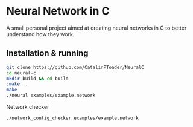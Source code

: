 
# Neural Network in C
A small personal project aimed at creating neural networks in C to better understand how they work.


## Installation & running

```bash
git clone https://github.com/CatalinPToader/NeuralC
cd neural-c
mkdir build && cd build
cmake ..
make
./neural examples/example.network
```

 Network checker

```bash
./network_config_checker examples/example.network
```
